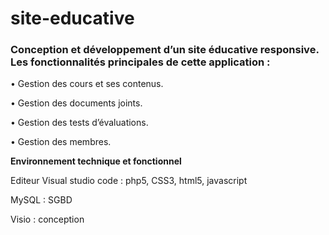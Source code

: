 # site-educative
### Conception et développement d’un site éducative responsive. Les fonctionnalités principales de cette application :
•	Gestion des cours et ses contenus.

•	Gestion des documents joints.

•	Gestion des tests d’évaluations.

•	Gestion des membres.

**Environnement technique et fonctionnel**

Editeur Visual studio code :  php5, CSS3, html5, javascript

MySQL : SGBD

Visio : conception
